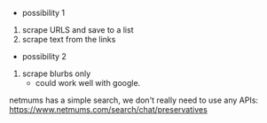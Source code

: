 * possibility 1

1) scrape URLS and save to a list
2) scrape text from the links

* possibility 2

1) scrape blurbs only
	- could work well with google.
	
	
netmums has a simple search, we don't  really need to use any APIs:
https://www.netmums.com/search/chat/preservatives